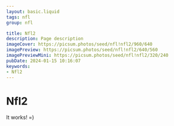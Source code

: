 ```yaml
---
layout: basic.liquid
tags: nfl
group: nfl

title: Nfl2
description: Page description
imageCover: https://picsum.photos/seed/nfl!nfl2/960/640
imagePreview: https://picsum.photos/seed/nfl!nfl2/640/560
imagePreviewMini: https://picsum.photos/seed/nfl!nfl2/320/240
pubDate: 2024-01-15 10:16:07
keywords:
- Nfl2
---
```


# Nfl2

It works! =)
